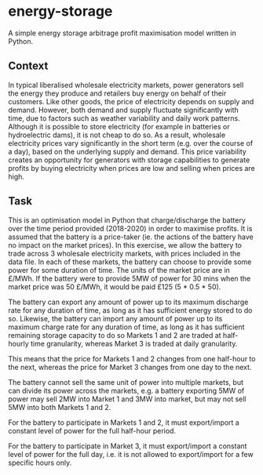 # energy-storage
A simple energy storage arbitrage profit maximisation model written in Python.

## Context

In typical liberalised wholesale electricity markets, power generators sell the energy they produce and retailers buy energy on behalf of their customers.  Like other goods, the price of electricity depends on supply and demand.  However, both demand and supply fluctuate significantly with time, due to factors such as weather variability and daily work patterns. Although it is possible to store electricity (for example in batteries or hydroelectric dams), it is not cheap to do so. As a result, wholesale electricity prices vary significantly in the short term (e.g. over the course of a day), based on the underlying supply and demand. This price variability creates an opportunity for generators with storage capabilities to generate profits by buying electricity when prices are low and selling when prices are high.

## Task

This is an optimisation model in Python that charge/discharge the battery over the time period provided (2018-2020) in order to maximise profits. It is assumed that the battery is a price-taker (ie. the actions of the battery have no impact on the market prices).
In this exercise, we allow the battery to trade across 3 wholesale electricity markets, with prices included in the data file. In each of these markets, the battery can choose to provide some power for some duration of time. The units of the market price are in £/MWh. If the battery were to provide 5MW of power for 30 mins when the market price was 50 £/MWh, it would be paid £125 (5 * 0.5 * 50).

The battery can export any amount of power up to its maximum discharge rate for any duration of time, as long as it has sufficient energy stored to do so. Likewise, the battery can import any amount of power up to its maximum charge rate for any duration of time, as long as it has sufficient remaining storage capacity to do so Markets 1 and 2 are traded at half-hourly time granularity, whereas Market 3 is traded at daily granularity.

This means that the price for Markets 1 and 2 changes from one half-hour to the next, whereas the price for Market 3 changes from one day to the next.

The battery cannot sell the same unit of power into multiple markets, but can divide its power across the markets, e.g. a battery exporting 5MW of power may sell 2MW into Market 1 and 3MW into market, but may not sell 5MW into both Markets 1 and 2.

For the battery to participate in Markets 1 and 2, it must export/import a constant level of power for the full half-hour period.

For the battery to participate in Market 3, it must export/import a constant level of power for the full day, i.e. it is not allowed to export/import for a few specific hours only.